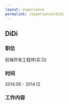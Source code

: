 ```yaml
---
layout: experience
permalink: /experience/didi
---
```


## DiDi

### 职位

前端开发工程师(实习)

### 时间

2014.06 - 2014.12

### 工作内容

